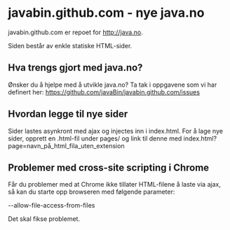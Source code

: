 javabin.github.com - nye java.no
==================

javabin.github.com er repoet for http://java.no.

Siden består av enkle statiske HTML-sider.

Hva trengs gjort med java.no?
-----------------------------

Ønsker du å hjelpe med å utvikle java.no? Ta tak i oppgavene som vi har definert her: https://github.com/javaBin/javabin.github.com/issues


Hvordan legge til nye sider
---------------------------

Sider lastes asynkront med ajax og injectes inn i index.html. For å lage nye sider, opprett en .html-fil under pages/
og link til denne med index.html?page=navn_på_html_fila_uten_extension


Problemer med cross-site scripting i Chrome
-------------------------------------------

Får du problemer med at Chrome ikke tillater HTML-filene å laste via ajax, så kan du starte opp browseren med følgende parameter:

 --allow-file-access-from-files

Det skal fikse problemet.
